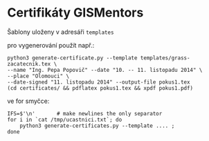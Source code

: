 Certifikáty GISMentors
======================
Šablony uloženy v adresáři `templates`

pro vygenerování použít např.:

    python3 generate-certificate.py --template templates/grass-zacatecnik.tex \
    --name "Ing. Pepa Popovič" --date "10. -- 11. listopadu 2014" \
    --place "Olomouci" \
    --date-signed "11. listopadu 2014" --output-file pokus1.tex
    (cd certificates/ && pdflatex pokus1.tex && xpdf pokus1.pdf)

ve for smyčce:

    IFS=$'\n'       # make newlines the only separator
    for i in `cat /tmp/ucastnici.txt`; do
        python3 generate-certificates.py --template .... ;
    done
